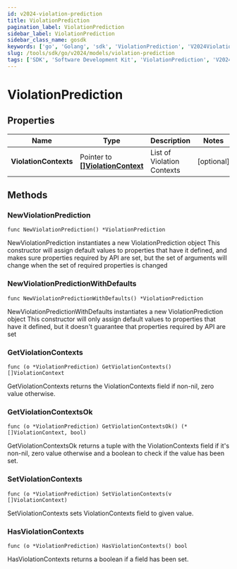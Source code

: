 ```yaml
---
id: v2024-violation-prediction
title: ViolationPrediction
pagination_label: ViolationPrediction
sidebar_label: ViolationPrediction
sidebar_class_name: gosdk
keywords: ['go', 'Golang', 'sdk', 'ViolationPrediction', 'V2024ViolationPrediction'] 
slug: /tools/sdk/go/v2024/models/violation-prediction
tags: ['SDK', 'Software Development Kit', 'ViolationPrediction', 'V2024ViolationPrediction']
---
```


# ViolationPrediction

## Properties

Name | Type | Description | Notes
------------ | ------------- | ------------- | -------------
**ViolationContexts** | Pointer to [**[]ViolationContext**](violation-context) | List of Violation Contexts | [optional] 

## Methods

### NewViolationPrediction

`func NewViolationPrediction() *ViolationPrediction`

NewViolationPrediction instantiates a new ViolationPrediction object
This constructor will assign default values to properties that have it defined,
and makes sure properties required by API are set, but the set of arguments
will change when the set of required properties is changed

### NewViolationPredictionWithDefaults

`func NewViolationPredictionWithDefaults() *ViolationPrediction`

NewViolationPredictionWithDefaults instantiates a new ViolationPrediction object
This constructor will only assign default values to properties that have it defined,
but it doesn't guarantee that properties required by API are set

### GetViolationContexts

`func (o *ViolationPrediction) GetViolationContexts() []ViolationContext`

GetViolationContexts returns the ViolationContexts field if non-nil, zero value otherwise.

### GetViolationContextsOk

`func (o *ViolationPrediction) GetViolationContextsOk() (*[]ViolationContext, bool)`

GetViolationContextsOk returns a tuple with the ViolationContexts field if it's non-nil, zero value otherwise
and a boolean to check if the value has been set.

### SetViolationContexts

`func (o *ViolationPrediction) SetViolationContexts(v []ViolationContext)`

SetViolationContexts sets ViolationContexts field to given value.

### HasViolationContexts

`func (o *ViolationPrediction) HasViolationContexts() bool`

HasViolationContexts returns a boolean if a field has been set.


